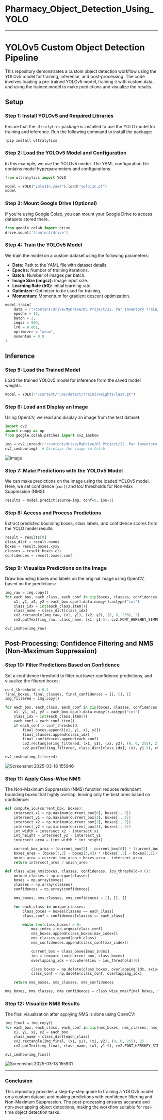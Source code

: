 # Pharmacy_Object_Detection_Using_YOLO


---

# YOLOv5 Custom Object Detection Pipeline

This repository demonstrates a custom object detection workflow using the YOLOv5 model for training, inference, and post-processing. The code involves loading a pre-trained YOLOv5 model, training it with custom data, and using the trained model to make predictions and visualize the results.

## Setup

### Step 1: Install YOLOv5 and Required Libraries

Ensure that the `ultralytics` package is installed to use the YOLO model for training and inference. Run the following command to install the package:

```bash
!pip install ultralytics
```

### Step 2: Load the YOLOv5 Model and Configuration

In this example, we use the YOLOv5 model. The YAML configuration file contains model hyperparameters and configurations.

```python
from ultralytics import YOLO

model = YOLO("yolo11n.yaml").load("yolo11n.pt")
model
```

### Step 3: Mount Google Drive (Optional)

If you're using Google Colab, you can mount your Google Drive to access datasets stored there.

```python
from google.colab import drive
drive.mount('/content/drive')
```

### Step 4: Train the YOLOv5 Model

We train the model on a custom dataset using the following parameters:
- **Data:** Path to the YAML file with dataset details.
- **Epochs:** Number of training iterations.
- **Batch:** Number of images per batch.
- **Image Size (imgsz):** Image input size.
- **Learning Rate (lr0):** Initial learning rate.
- **Optimizer:** Optimizer to be used for training.
- **Momentum:** Momentum for gradient descent optimization.

```python
model.train(
    data = r"/content/drive/MyDrive/DS Project/22. Par Inventory Train/datasets/data.yaml", 
    epochs = 10,
    batch = 2, 
    imgsz = 800, 
    lr0 = 0.001, 
    optimizer = "adam", 
    momentum = 0.9
)
```

## Inference

### Step 5: Load the Trained Model

Load the trained YOLOv5 model for inference from the saved model weights.

```python
model = YOLO(r"/content/runs/detect/train3/weights/last.pt")
```

### Step 6: Load and Display an Image

Using OpenCV, we read and display an image from the test dataset:

```python
import cv2
import numpy as np
from google.colab.patches import cv2_imshow

img = cv2.imread(r"/content/drive/MyDrive/DS Project/22. Par Inventory Train/datasets/test/images/frame_0001_jpg.rf.94df2a1c04de8cc4c8aff4803c0a2e01.jpg")
cv2_imshow(img)  # Displays the image in Colab
```
![image](https://github.com/user-attachments/assets/89369f3a-c218-4fe3-a103-76754d56e2d0)

### Step 7: Make Predictions with the YOLOv5 Model

We can make predictions on the image using the loaded YOLOv5 model. Here, we set confidence (`conf`) and IoU thresholds for Non-Max Suppression (NMS):

```python
results = model.predict(source=img, conf=0, iou=1)
```

### Step 8: Access and Process Predictions

Extract predicted bounding boxes, class labels, and confidence scores from the YOLO model results:

```python
result = results[0]
class_dict = result.names
boxes = result.boxes.xyxy
classes = result.boxes.cls
confidences = result.boxes.conf
```

### Step 9: Visualize Predictions on the Image

Draw bounding boxes and labels on the original image using OpenCV, based on the predictions:

```python
img_raw = img.copy()
for each_box, each_class, each_conf in zip(boxes, classes, confidences):
    x1, y1, x2, y2 = each_box.cpu().data.numpy().astype("int")
    class_idx = int(each_class.item())
    class_name = class_dict[class_idx]
    cv2.rectangle(img_raw, (x1, y1), (x2, y2), (0, 0, 255), 2)
    cv2.putText(img_raw, class_name, (x1, y1-5), cv2.FONT_HERSHEY_SIMPLEX, 0.5, (255, 0, 0), 2)

cv2_imshow(img_raw)
```

## Post-Processing: Confidence Filtering and NMS (Non-Maximum Suppression)

### Step 10: Filter Predictions Based on Confidence

Set a confidence threshold to filter out lower-confidence predictions, and visualize the filtered boxes:

```python
conf_threshold = 0.4
final_boxes, final_classes, final_confidences = [], [], []
img_filtered = img.copy()

for each_box, each_class, each_conf in zip(boxes, classes, confidences):
    x1, y1, x2, y2 = each_box.cpu().data.numpy().astype("int")
    class_idx = int(each_class.item())
    each_conf = each_conf.item()
    if each_conf > conf_threshold:
        final_boxes.append([x1, y1, x2, y2])
        final_classes.append(class_idx)
        final_confidences.append(each_conf)
        cv2.rectangle(img_filtered, (x1, y1), (x2, y2), (0, 0, 255), 2)
        cv2.putText(img_filtered, class_dict[class_idx], (x1, y1-5), cv2.FONT_HERSHEY_SIMPLEX, 0.5, (255, 0, 0), 2)

cv2_imshow(img_filtered)
```
![Screenshot 2025-03-18 155946](https://github.com/user-attachments/assets/8daaca54-c9d1-438c-bff4-94f9c2bfd642)

### Step 11: Apply Class-Wise NMS

The Non-Maximum Suppression (NMS) function reduces redundant bounding boxes that highly overlap, leaving only the best ones based on confidence:

```python
def compute_iou(current_box, boxes):
    intersect_x1 = np.maximum(current_box[0], boxes[:, 0])
    intersect_y1 = np.maximum(current_box[1], boxes[:, 1])
    intersect_x2 = np.minimum(current_box[2], boxes[:, 2])
    intersect_y2 = np.minimum(current_box[3], boxes[:, 3])
    int_width = intersect_x2 - intersect_x1
    int_height = intersect_y2 - intersect_y1
    intersect_area = (int_width * int_height)

    current_box_area = (current_box[2] - current_box[0]) * (current_box[3] - current_box[1])
    boxes_area = (boxes[:,2] - boxes[:,0]) * (boxes[:,3] - boxes[:,1])
    union_area = current_box_area + boxes_area - intersect_area
    return intersect_area / union_area

def class_wise_nms(boxes, classes, confidences, iou_threshold=0.6):
    unique_classes = np.unique(classes)
    boxes = np.array(boxes)
    classes = np.array(classes)
    confidences = np.array(confidences)

    nms_boxes, nms_classes, nms_confidences = [], [], []

    for each_class in unique_classes:
        class_boxes = boxes[classes == each_class]
        class_conf = confidences[classes == each_class]

        while len(class_boxes) > 0:
            max_index = np.argmax(class_conf)
            nms_boxes.append(class_boxes[max_index])
            nms_classes.append(each_class)
            nms_confidences.append(class_conf[max_index])

            current_box = class_boxes[max_index]
            iou = compute_iou(current_box, class_boxes)
            overlapping_idx = np.where(iou > iou_threshold)[0]

            class_boxes = np.delete(class_boxes, overlapping_idx, axis=0)
            class_conf = np.delete(class_conf, overlapping_idx)

    return nms_boxes, nms_classes, nms_confidences

nms_boxes, nms_classes, nms_confidences = class_wise_nms(final_boxes, final_classes, final_confidences)
```

### Step 12: Visualize NMS Results

The final visualization after applying NMS is done using OpenCV:

```python
img_final = img.copy()
for each_box, each_class, each_conf in zip(nms_boxes, nms_classes, nms_confidences):
    x1, y1, x2, y2 = each_box
    class_name = class_dict[each_class]
    cv2.rectangle(img_final, (x1, y1), (x2, y2), (0, 0, 255), 2)
    cv2.putText(img_final, class_name, (x1, y1-5), cv2.FONT_HERSHEY_SIMPLEX, 0.5, (255, 0, 0), 2)

cv2_imshow(img_final)
```
![Screenshot 2025-03-18 155931](https://github.com/user-attachments/assets/f71c4283-b14c-457f-b5ee-10b79139ca72)

---

### Conclusion

This repository provides a step-by-step guide to training a YOLOv5 model on a custom dataset and making predictions with confidence filtering and Non-Maximum Suppression. The post-processing ensures accurate and non-overlapping object detections, making the workflow suitable for real-time object detection tasks.


